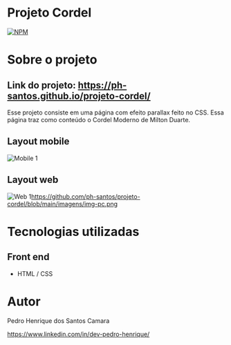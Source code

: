 # Projeto Cordel  
[![NPM](https://img.shields.io/npm/l/react)](https://github.com/ph-santos/exemplo-readme/blob/main/LICENCE) 

# Sobre o projeto

## Link do projeto: https://ph-santos.github.io/projeto-cordel/
Esse projeto consiste em uma página com efeito parallax feito no CSS. Essa página traz como conteúdo o Cordel Moderno de Milton Duarte.

## Layout mobile
![Mobile 1](https://github.com/ph-santos/projeto-cordel/blob/main/imagens/img-phone.png)


## Layout web
![Web 1]()https://github.com/ph-santos/projeto-cordel/blob/main/imagens/img-pc.png


# Tecnologias utilizadas
## Front end
- HTML / CSS 

# Autor

Pedro Henrique dos Santos Camara

https://www.linkedin.com/in/dev-pedro-henrique/



